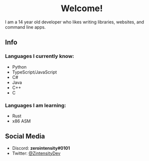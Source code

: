 <h1 align="center">Welcome!</h1>
I am a 14 year old developer who likes writing libraries, websites, and command line apps.

## Info

### Languages I currently know:

- Python
- TypeScript/JavaScript
- C#
- Java
- C++
- C

### Languages I am learning:

- Rust
- x86 ASM

## Social Media

- Discord: **zerointensity#0101**
- Twitter: [@ZintensityDev](https://twitter.com/ZIntensityDev)
